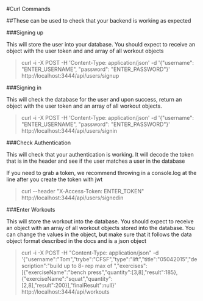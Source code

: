 #Curl Commands

##These can be used to check that your backend is working as expected

###Signing up 

This will store the user into your database. You should expect to receive an object with the user token and and array of all workout objects

> curl -i -X POST -H 'Content-Type: application/json' -d '{"username": "ENTER_USERNAME", "password": "ENTER_PASSWORD"}' http://localhost:3444/api/users/signup

###Signing in

This will check the database for the user and upon success, return an object with the user token and an array of all workout objects. 

> curl -i -X POST -H 'Content-Type: application/json' -d '{"username": "ENTER_USERNAME", "password": "ENTER_PASSWORD"}' http://localhost:3444/api/users/signin

###Check Authentication

This will check that your authentication is working. It will decode the token that is in the header and see if the user matches a user in the database

If you need to grab a token, we recommend throwing in a console.log at the line after you create the token with jwt

> curl --header "X-Access-Token: ENTER_TOKEN" http://localhost:3444/api/users/signedin

###Enter Workouts

This will store the workout into the database. You should expect to receive an object with an array of all workout objects stored into the database. You can change the values in the object, but make sure that it follows the data object format described in the docs and is a json object

>curl -i -X POST -H "Content-Type: application/json" -d '{"username":"Tom","trybe":"CFSF","type":"lift","title":"05042015","description":"build up to 8- rep max of ","exercises":[{"exerciseName":"bench press","quantity":[3,8],"result":185},{"exerciseName":"squat","quantity":[2,8],"result":200}],"finalResult":null}' http://localhost:3444/api/workouts









